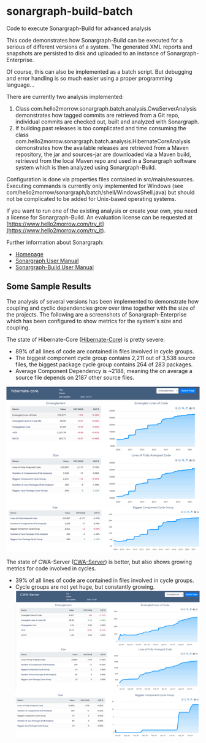 # sonargraph-build-batch
Code to execute Sonargraph-Build for advanced analysis

This code demonstrates how Sonargraph-Build can be executed for a serious of different versions of a system.
The generated XML reports and snapshots are persisted to disk and uploaded to an instance of Sonargraph-Enterprise.

Of course, this can also be implemented as a batch script. But debugging and error handling is so much easier using a proper
programming language...

There are currently two analysis implemented:
1. Class com.hello2morrow.sonargraph.batch.analysis.CwaServerAnalysis demonstrates how tagged commits are retrieved from a 
Git repo, individual commits are checked out, built and analyzed with Sonargraph.
2. If building past releases is too complicated and time consuming the class com.hello2morrow.sonargraph.batch.analysis.HibernateCoreAnalysis demonstrates 
how the available releases are retrieved from a Maven repository, the jar and sources-jar are downloaded via a Maven build, 
retrieved from the local Maven repo and used in a Sonargraph software system which is then analyzed using Sonargraph-Build.

Configuration is done via properties files contained in src/main/resources.
Executing commands is currently only implemented for Windows (see com/hello2morrow/sonargraph/batch/shell/WindowsShell.java) 
but should not be complicated to be added for Unix-based operating systems.

If you want to run one of the existing analysis or create your own, you need a license for Sonargraph-Build.
An evaluation license can be requested at [https://www.hello2morrow.com/try_it](https://www.hello2morrow.com/try_it).

Further information about Sonargraph:
* [Homepage](https://www.hello2morrow.com/)
* [Sonargraph User Manual](https://eclipse.hello2morrow.com/doc/standalone/content/index.html)
* [Sonargraph-Build User Manual](http://eclipse.hello2morrow.com/doc/build/content/index.html)

## Some Sample Results
The analysis of several versions has been implemented to demonstrate how coupling and cyclic dependencies grow over time together
with the size of the projects. The following are a screenshots of Sonargraph-Enterprise which has been configured to show metrics for the system's size 
and coupling. 

The state of Hibernate-Core ([Hibernate-Core](https://github.com/hibernate/hibernate-orm/tree/main/hibernate-core)) is pretty severe:
* 89% of all lines of code are contained in files involved in cycle groups.
* The biggest component cycle group contains 2,211 out of 3,538 source files, the biggest package cycle group contains 
  264 of 283 packages.
* Average Component Dependency is ~2188, meaning the on average a source file depends on 2187 other source files.
  
![Trend of Hibernate-Core](/doc/Hibernate-Core_Entanglement.png "Trend of Hibernate-Core")
![Trend of Biggest Component Cycle in Hiberante-Core](/doc/Hibernate-Core_Biggest-Component-Cycle.png "Trend of Biggest Component Cycle in Hibernate-Core")


The state of CWA-Server ([CWA-Server](https://github.com/corona-warn-app/cwa-server)) is better, but also shows growing 
metrics for code involved in cycles.
* 39% of all lines of code are contained in files involved in cycle groups. 
* Cycle groups are not yet huge, but constantly growing.
![Trend of CWA-Server](/doc/CWA-Server_Entanglement.png "Trend of CWA-Server")
![Trend of Biggest Component Cycle in CWA-Server](/doc/CWA-Server_Biggest-Component-Cycle.png "Trend of Biggest Component Cycle in CWA-Server")
